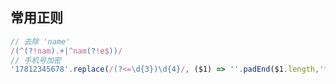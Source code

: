 ## 常用正则

```JavaScript
// 去除 'name'
/(^(?!nam).+|^nam(?!e$))/
// 手机号加密
'17812345678'.replace(/(?<=\d{3})\d{4}/, ($1) => ''.padEnd($1.length,'*'))
```
